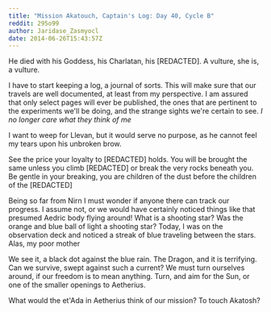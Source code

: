 ```yaml
---
title: "Mission Akatouch, Captain's Log: Day 40, Cycle B"
reddit: 295o99
author: Jaridase_Zasmyocl
date: 2014-06-26T15:43:57Z
---
```


He died with his Goddess, his Charlatan, his [REDACTED]. A vulture, she is, a vulture.

I have to start keeping a log, a journal of sorts. This will make sure that our travels are well documented, at least from my perspective. I am assured that only select pages will ever be published, the ones that are pertinent to the experiments we'll be doing, and the strange sights we're certain to see. *I no longer care what they think of me*

I want to weep for Llevan, but it would serve no purpose, as he cannot feel my tears upon his unbroken brow. 

See the price your loyalty to [REDACTED] holds. You will be brought the same unless you climb [REDACTED] or break the very rocks beneath you. Be gentle in your breaking, you are children of the dust before the children of the [REDACTED]

Being so far from Nirn I must wonder if anyone there can track our progress. I assume not, or we would have certainly noticed things like that presumed Aedric body flying around! What is a shooting star? Was the orange and blue ball of light a shooting star? Today, I was on the observation deck and noticed a streak of blue traveling between the stars. Alas, my poor mother

We see it, a black dot against the blue rain. The Dragon, and it is terrifying. Can we survive, swept against such a current? We must turn ourselves around, if our freedom is to mean anything. Turn, and aim for the Sun, or one of the smaller openings to Aetherius. 

What would the et'Ada in Aetherius think of our mission? To touch Akatosh?
